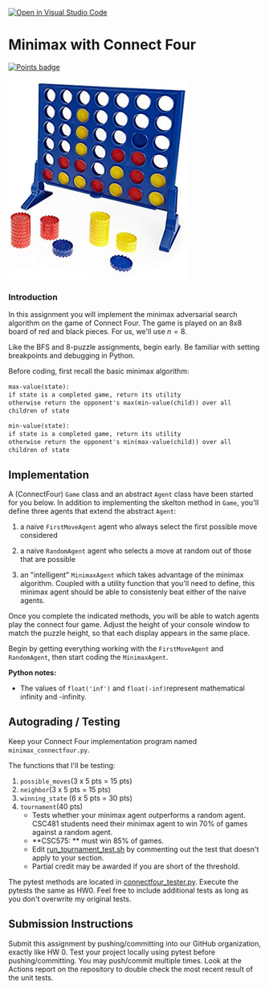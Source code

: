 [![Open in Visual Studio Code](https://classroom.github.com/assets/open-in-vscode-c66648af7eb3fe8bc4f294546bfd86ef473780cde1dea487d3c4ff354943c9ae.svg)](https://classroom.github.com/online_ide?assignment_repo_id=10485145&assignment_repo_type=AssignmentRepo)
# Minimax with Connect Four
[![Points badge](../../blob/badges/.github/badges/points.svg)](../../actions)


![](connect4.jpg)

### Introduction

In this assignment you will implement the minimax adversarial search algorithm on the game of Connect Four. The game is played on an 8x8 board of red and black pieces. For us, we'll use $n=8$. 

Like the BFS and 8-puzzle assignments, begin early. Be familiar with setting breakpoints and debugging in Python.

Before coding, first recall the basic minimax algorithm:

```
max-value(state):
if state is a completed game, return its utility
otherwise return the opponent's max(min-value(child)) over all children of state
```

```
min-value(state):
if state is a completed game, return its utility
otherwise return the opponent's min(max-value(child)) over all children of state
```

## Implementation

A (ConnectFour) `Game` class and an abstract `Agent` class have been started for you below. In addition to implementing the skelton method in `Game`, you'll define three agents that extend the abstract `Agent`:

1. a naive `FirstMoveAgent` agent who always select the first possible move considered

2. a naive `RandomAgent` agent who selects a move at random out of those that are possible

3. an "intelligent" `MinimaxAgent` which takes advantage of the minimax algorithm. Coupled with a utility function that you'll need to define, this minimax agent should be able to consistenly beat either of the naive agents.

Once you complete the indicated methods, you will be able to watch agents play the connect four game. Adjust the height of your console window to match the puzzle height, so that each display appears in the same place.

Begin by getting everything working with the `FirstMoveAgent` and `RandomAgent`, then start coding the `MinimaxAgent`.

**Python notes:**

* The values of `float('inf')` and `float(-inf)`represent mathematical infinity and -infinity.



## Autograding / Testing

Keep your Connect Four implementation program named `minimax_connectfour.py`. 

The functions that I'll be testing:

1. `possible_moves`(3 x 5 pts = 15 pts)
2. `neighbor`(3 x 5 pts = 15 pts)
3. `winning_state` (6 x 5 pts = 30 pts)
4. `tournament`(40 pts)
	* Tests whether your minimax agent outperforms a random agent. CSC481 students need their minimax agent to win 70% of games against a random agent.
	* **CSC575: ** must win 85% of games.
	* Edit [run\_tournament\_test.sh](run_tournament_test.sh) by commenting out the test that doesn't apply to your section.
	* Partial credit may be awarded if you are short of the threshold.

The pytest methods are located in [connectfour_tester.py](connectfour_tester.py). Execute the pytests the same as HW0. Feel free to 
include additional tests as long as you don't overwrite my original tests.

## Submission Instructions

Submit this assignment by pushing/committing into our GitHub organization, exactly like HW 0. 
Test your project locally 
using pytest before pushing/committing. You may push/commit multiple times. Look at the Actions report on the 
repository to double check the most recent result of the unit tests.
